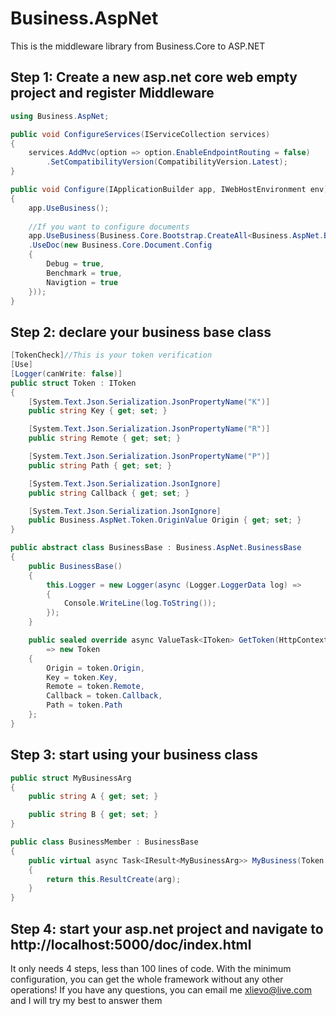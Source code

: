 # Business.AspNet
This is the middleware library from Business.Core to ASP.NET

## Step 1: Create a new asp.net core web empty project and register Middleware
```C#
using Business.AspNet;

public void ConfigureServices(IServiceCollection services)
{
    services.AddMvc(option => option.EnableEndpointRouting = false)
        .SetCompatibilityVersion(CompatibilityVersion.Latest);
}

public void Configure(IApplicationBuilder app, IWebHostEnvironment env)
{
    app.UseBusiness();
	
    //If you want to configure documents
    app.UseBusiness(Business.Core.Bootstrap.CreateAll<Business.AspNet.BusinessBase>()
    .UseDoc(new Business.Core.Document.Config
    {
        Debug = true,
        Benchmark = true,
        Navigtion = true
    }));
}
```
## Step 2: declare your business base class
```C#
[TokenCheck]//This is your token verification
[Use]
[Logger(canWrite: false)]
public struct Token : IToken
{
    [System.Text.Json.Serialization.JsonPropertyName("K")]
    public string Key { get; set; }

    [System.Text.Json.Serialization.JsonPropertyName("R")]
    public string Remote { get; set; }

    [System.Text.Json.Serialization.JsonPropertyName("P")]
    public string Path { get; set; }

    [System.Text.Json.Serialization.JsonIgnore]
    public string Callback { get; set; }

    [System.Text.Json.Serialization.JsonIgnore]
    public Business.AspNet.Token.OriginValue Origin { get; set; }
}

public abstract class BusinessBase : Business.AspNet.BusinessBase
{
    public BusinessBase()
    {
        this.Logger = new Logger(async (Logger.LoggerData log) =>
        {
            Console.WriteLine(log.ToString());
        });
    }

    public sealed override async ValueTask<IToken> GetToken(HttpContext context, Business.AspNet.Token token)
        => new Token
    {
        Origin = token.Origin,
        Key = token.Key,
        Remote = token.Remote,
        Callback = token.Callback,
        Path = token.Path
    };
}
```
## Step 3: start using your business class
```C#
public struct MyBusinessArg
{
    public string A { get; set; }

    public string B { get; set; }
}

public class BusinessMember : BusinessBase
{
    public virtual async Task<IResult<MyBusinessArg>> MyBusiness(Token token, MyBusinessArg arg)
    {
        return this.ResultCreate(arg);
    }
}
```
## Step 4: start your asp.net project and navigate to http://localhost:5000/doc/index.html

It only needs 4 steps, less than 100 lines of code. With the minimum configuration, you can get the whole framework without any other operations!
If you have any questions, you can email me xlievo@live.com and I will try my best to answer them
